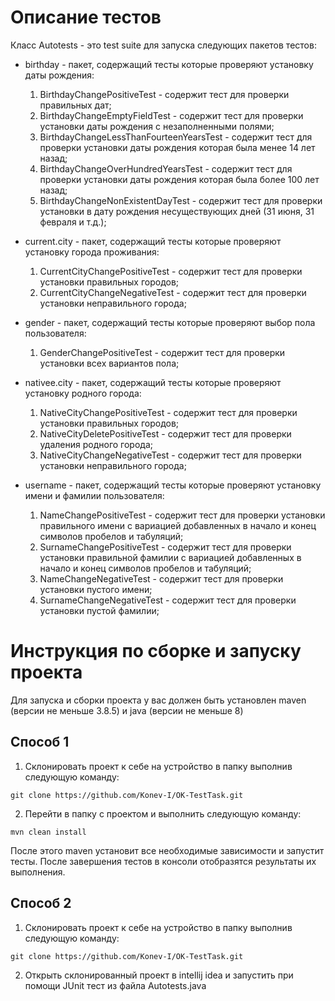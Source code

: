 # Описание тестов
Класс Autotests - это test suite для запуска следующих пакетов тестов:

* birthday - пакет, содержащий тесты которые проверяют установку даты рождения:

    1. BirthdayChangePositiveTest - содержит тест для проверки правильных дат;
    2. BirthdayChangeEmptyFieldTest - содержит тест для проверки установки даты рождения с незаполненными полями;
    3. BirthdayChangeLessThanFourteenYearsTest - содержит тест для проверки установки даты рождения которая была менее 14 лет назад;
    4. BirthdayChangeOverHundredYearsTest - содержит тест для проверки установки даты рождения которая была более 100 лет назад;
    5. BirthdayChangeNonExistentDayTest - содержит тест для проверки установки в дату рождения несуществующих дней (31 июня, 31 февраля и т.д.);

* current.city - пакет, содержащий тесты которые проверяют установку города проживания:

    1. CurrentCityChangePositiveTest - содержит тест для проверки установки правильных городов;
    2. CurrentCityChangeNegativeTest - содержит тест для проверки установки неправильного города;

* gender - пакет, содержащий тесты которые проверяют выбор пола пользователя:

    1. GenderChangePositiveTest - содержит тест для проверки установки всех вариантов пола;

* nativee.city - пакет, содержащий тесты которые проверяют установку родного города:

    1. NativeCityChangePositiveTest - содержит тест для проверки установки правильных городов;
    2. NativeCityDeletePositiveTest - содержит тест для проверки удаления родного города;
    3. NativeCityChangeNegativeTest - содержит тест для проверки установки неправильного города;

* username - пакет, содержащий тесты которые проверяют установку имени и фамилии пользователя:

    1. NameChangePositiveTest - содержит тест для проверки установки правильного имени с вариацией добавленных в начало и конец символов пробелов и табуляций;
    2. SurnameChangePositiveTest - содержит тест для проверки установки правильной фамилии с вариацией добавленных в начало и конец символов пробелов и табуляций;
    3. NameChangeNegativeTest - содержит тест для проверки установки пустого имени;
    4. SurnameChangeNegativeTest - содержит тест для проверки установки пустой фамилии;



# Инструкция по сборке и запуску проекта
Для запуска и сборки проекта у вас должен быть установлен maven (версии не меньше 3.8.5) и java (версии не меньше 8)

## Способ 1
1. Склонировать проект к себе на устройство в папку выполнив следующую команду:
```
git clone https://github.com/Konev-I/OK-TestTask.git
```

2. Перейти в папку с проектом и выполнить следующую команду:
```
mvn clean install
```

После этого maven установит все необходимые зависимости и запустит тесты.
После завершения тестов в консоли отобразятся результаты их выполнения.


## Способ 2
1. Склонировать проект к себе на устройство в папку выполнив следующую команду:
```
git clone https://github.com/Konev-I/OK-TestTask.git
```

2. Открыть склонированный проект в intellij idea и запустить при помощи JUnit тест из файла Autotests.java
